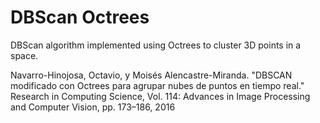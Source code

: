 # DBScan Octrees
DBScan algorithm implemented using Octrees to cluster 3D points in a space.

Navarro-Hinojosa, Octavio, y Moisés Alencastre-Miranda. "DBSCAN modificado
con Octrees para agrupar nubes de puntos en tiempo real." Research in Computing Science, Vol. 114: Advances in
Image Processing and Computer Vision, pp. 173–186, 2016
